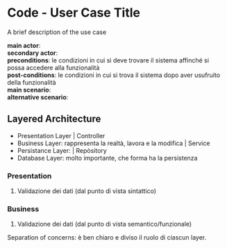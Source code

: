 # Code - User Case Title

A brief description of the use case

**main actor**:  
**secondary actor**:  
**preconditions**: le condizioni in cui si deve trovare il sistema affinché si
possa accedere alla funzionalità  
**post-conditions**: le condizioni in cui si trova il sistema dopo aver
usufruito della funzionalità  
**main scenario**:  
**alternative scenario**:  

## Layered Architecture

- Presentation Layer | Controller
- Business Layer: rappresenta la realtà, lavora e la modifica | Service
- Persistance Layer: | Repòsitory
- Database Layer: molto importante, che forma ha la persistenza

### Presentation

1. Validazione dei dati (dal punto di vista sintattico)

### Business

1. Validazione dei dati (dal punto di vista semantico/funzionale)

Separation of concerns: è ben chiaro e diviso il ruolo di ciascun layer. 

